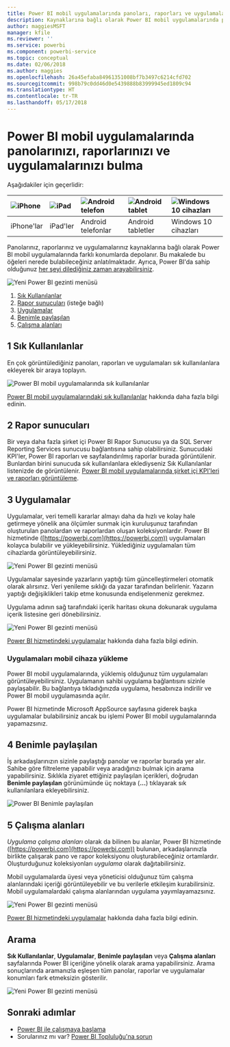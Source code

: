 ```yaml
---
title: Power BI mobil uygulamalarında panoları, raporları ve uygulamaları bulma
description: Kaynaklarına bağlı olarak Power BI mobil uygulamalarında panolarınızı, raporlarınızı ve uygulamalarınızı nasıl bulacağınızı öğrenin.
author: maggiesMSFT
manager: kfile
ms.reviewer: ''
ms.service: powerbi
ms.component: powerbi-service
ms.topic: conceptual
ms.date: 02/06/2018
ms.author: maggies
ms.openlocfilehash: 26a45efaba84961351008bf7b3497c6214cfd702
ms.sourcegitcommit: 998b79c0dd46d0e5439888b83999945ed1809c94
ms.translationtype: HT
ms.contentlocale: tr-TR
ms.lasthandoff: 05/17/2018
---
```

# <a name="find-your-dashboards-reports-and-apps-in-the-power-bi-mobile-apps"></a>Power BI mobil uygulamalarında panolarınızı, raporlarınızı ve uygulamalarınızı bulma
Aşağıdakiler için geçerlidir:

| ![iPhone](media/mobile-apps-find-content-mobile-devices/iphone-logo-50-px.png) | ![iPad](media/mobile-apps-find-content-mobile-devices/ipad-logo-50-px.png) | ![Android telefon](media/mobile-apps-find-content-mobile-devices/android-phone-logo-50-px.png) | ![Android tablet](media/mobile-apps-find-content-mobile-devices/android-tablet-logo-50-px.png) | ![Windows 10 cihazları](media/mobile-apps-find-content-mobile-devices/win-10-logo-50-px.png) |
|:--- |:--- |:--- |:--- |:--- |
| iPhone'lar |iPad'ler |Android telefonlar |Android tabletler |Windows 10 cihazları |

Panolarınız, raporlarınız ve uygulamalarınız kaynaklarına bağlı olarak Power BI mobil uygulamalarında farklı konumlarda depolanır. Bu makalede bu öğeleri nerede bulabileceğiniz anlatılmaktadır. Ayrıca, Power BI'da sahip olduğunuz [her şeyi dilediğiniz zaman arayabilirsiniz](mobile-apps-find-content-mobile-devices.md#search). 

![Yeni Power BI gezinti menüsü](media/mobile-apps-find-content-mobile-devices/power-bi-mobile-find-content.png)

1. [Sık Kullanılanlar](mobile-apps-find-content-mobile-devices.md#1-favorites)
2. [Rapor sunucuları](mobile-apps-find-content-mobile-devices.md#2-report-servers) (isteğe bağlı)
3. [Uygulamalar](mobile-apps-find-content-mobile-devices.md#3-apps)
4. [Benimle paylaşılan](mobile-apps-find-content-mobile-devices.md#4-shared-with-me)
5. [Çalışma alanları](mobile-apps-find-content-mobile-devices.md#5-workspaces)

## <a name="1-favorites"></a>1 Sık Kullanılanlar
En çok görüntülediğiniz panoları, raporları ve uygulamaları sık kullanılanlara ekleyerek bir araya toplayın. 

![Power BI mobil uygulamalarında sık kullanılanlar](media/mobile-apps-find-content-mobile-devices/power-bi-android-favorites-reports.png)

[Power BI mobil uygulamalarındaki sık kullanılanlar](mobile-apps-favorites.md) hakkında daha fazla bilgi edinin.

## <a name="2-report-servers"></a>2 Rapor sunucuları
Bir veya daha fazla şirket içi Power BI Rapor Sunucusu ya da SQL Server Reporting Services sunucusu bağlantısına sahip olabilirsiniz. Sunucudaki KPI'ler, Power BI raporları ve sayfalandırılmış raporlar burada görüntülenir. Bunlardan birini sunucuda sık kullanılanlara eklediyseniz Sık Kullanılanlar listenizde de görüntülenir. [Power BI mobil uygulamalarında şirket içi KPI'leri ve raporları görüntüleme](mobile-app-ssrs-kpis-mobile-on-premises-reports.md).

## <a name="3-apps"></a>3 Uygulamalar
Uygulamalar, veri temelli kararlar almayı daha da hızlı ve kolay hale getirmeye yönelik ana ölçümler sunmak için kuruluşunuz tarafından oluşturulan panolardan ve raporlardan oluşan koleksiyonlardır. Power BI hizmetinde ([https://powerbi.com](https://powerbi.com)) uygulamaları kolayca bulabilir ve yükleyebilirsiniz. Yüklediğiniz uygulamaları tüm cihazlarda görüntüleyebilirsiniz. 

![Yeni Power BI gezinti menüsü](media/mobile-apps-find-content-mobile-devices/power-bi-apps-mobile-apps.png)

Uygulamalar sayesinde yazarların yaptığı tüm güncelleştirmeleri otomatik olarak alırsınız. Veri yenileme sıklığı da yazar tarafından belirlenir. Yazarın yaptığı değişiklikleri takip etme konusunda endişelenmeniz gerekmez.

Uygulama adının sağ tarafındaki içerik haritası okuna dokunarak uygulama içerik listesine geri dönebilirsiniz.

![Yeni Power BI gezinti menüsü](media/mobile-apps-find-content-mobile-devices/power-bi-it-spend-app-android.png)

[Power BI hizmetindeki uygulamalar](service-install-use-apps.md) hakkında daha fazla bilgi edinin.

### <a name="get-an-app-on-a-mobile-device"></a>Uygulamaları mobil cihaza yükleme
Power BI mobil uygulamalarında, yüklemiş olduğunuz tüm uygulamaları görüntüleyebilirsiniz. Uygulamanın sahibi uygulama bağlantısını sizinle paylaşabilir. Bu bağlantıya tıkladığınızda uygulama, hesabınıza indirilir ve Power BI mobil uygulamasında açılır. 

Power BI hizmetinde Microsoft AppSource sayfasına giderek başka uygulamalar bulabilirsiniz ancak bu işlemi Power BI mobil uygulamalarında yapamazsınız. 

## <a name="4-shared-with-me"></a>4 Benimle paylaşılan
İş arkadaşlarınızın sizinle paylaştığı panolar ve raporlar burada yer alır. Sahibe göre filtreleme yapabilir veya aradığınızı bulmak için arama yapabilirsiniz. Sıklıkla ziyaret ettiğiniz paylaşılan içerikleri, doğrudan **Benimle paylaşılan** görünümünde üç noktaya (**...**) tıklayarak sık kullanılanlara ekleyebilirsiniz.

![Power BI Benimle paylaşılan](media/mobile-apps-find-content-mobile-devices/power-bi-android-shared-fave.png)

## <a name="5-workspaces"></a>5 Çalışma alanları
*Uygulama çalışma alanları* olarak da bilinen bu alanlar, Power BI hizmetinde ([https://powerbi.com](https://powerbi.com)) bulunan, arkadaşlarınızla birlikte çalışarak pano ve rapor koleksiyonu oluşturabileceğiniz ortamlardır. Oluşturduğunuz koleksiyonları *uygulama* olarak dağıtabilirsiniz. 

Mobil uygulamalarda üyesi veya yöneticisi olduğunuz tüm çalışma alanlarındaki içeriği görüntüleyebilir ve bu verilerle etkileşim kurabilirsiniz. Mobil uygulamalardaki çalışma alanlarından uygulama yayımlayamazsınız.

![Yeni Power BI gezinti menüsü](media/mobile-apps-find-content-mobile-devices/power-bi-mobile-workspaces-home-android.png)

[Power BI hizmetindeki uygulamalar](service-install-use-apps.md) hakkında daha fazla bilgi edinin.

## <a name="search"></a>Arama
**Sık Kullanılanlar**, **Uygulamalar**, **Benimle paylaşılan** veya **Çalışma alanları** sayfalarında Power BI içeriğine yönelik olarak arama yapabilirsiniz. Arama sonuçlarında aramanızla eşleşen tüm panolar, raporlar ve uygulamalar konumları fark etmeksizin gösterilir. 

![Yeni Power BI gezinti menüsü](media/mobile-apps-find-content-mobile-devices/power-bi-mobile-search.png)

## <a name="next-steps"></a>Sonraki adımlar
* [Power BI ile çalışmaya başlama](service-get-started.md)
* Sorularınız mı var? [Power BI Topluluğu'na sorun](http://community.powerbi.com/)

